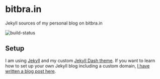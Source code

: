# bitbra.in

Jekyll sources of my personal blog on bitbra.in

![build-status](https://github.com/bitbrain/bitbrain.github.io/actions/workflows/github-pages.yml/badge.svg)

## Setup

I am using [Jekyll](https://jekyllrb.com/) and my custom [Jekyll Dash theme](https://github.com/bitbrain/jekyll-dash). If you want to learn how to set up your own Jekyll blog including a custom domain, [I have written a blog post here](https://bitbra.in/2021/10/03/host-your-own-blog-for-free-with-custom-domain.html).


